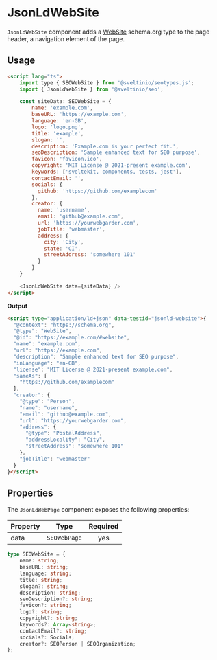 # JsonLdWebSite

`JsonLdWebSite` component adds a [WebSite] schema.org type to the page header, a navigation element of the page.

## Usage

```html
<script lang="ts">
    import type { SEOWebSite } from '@sveltinio/seotypes.js';
    import { JsonLdWebSite } from '@sveltinio/seo';

    const siteData: SEOWebSite = {
        name: 'example.com',
        baseURL: 'https://example.com',
        language: 'en-GB',
        logo: 'logo.png',
        title: 'example',
        slogan: '',
        description: 'Example.com is your perfect fit.',
        seoDescription: 'Sample enhanced text for SEO purpose',
        favicon: 'favicon.ico',
        copyright: 'MIT License @ 2021-present example.com',
        keywords: ['sveltekit, components, tests, jest'],
        contactEmail: '',
        socials: {
          github: 'https://github.com/examplecom'
        },
        creator: {
          name: 'username',
          email: 'github@example.com',
          url: 'https://yourwebgarder.com',
          jobTitle: 'webmaster',
          address: {
            city: 'City',
            state: 'CI',
            streetAddress: 'somewhere 101'
          }
        }
    }

    <JsonLdWebSite data={siteData} />
</script>
```

**Output**

```html
<script type="application/ld+json" data-testid="jsonld-website">{
  "@context": "https://schema.org",
  "@type": "WebSite",
  "@id": "https://example.com/#website",
  "name": "example.com",
  "url": "https://example.com",
  "description": "Sample enhanced text for SEO purpose",
  "inLanguage": "en-GB",
  "license": "MIT License @ 2021-present example.com",
  "sameAs": [
    "https://github.com/examplecom"
  ],
  "creator": {
    "@type": "Person",
    "name": "username",
    "email": "github@example.com",
    "url": "https://yourwebgarder.com",
    "address": {
      "@type": "PostalAddress",
      "addressLocality": "City",
      "streetAddress": "somewhere 101"
    },
    "jobTitle": "webmaster"
  }
}</script>
```

## Properties

The `JsonLdWebPage` component exposes the following properties:

| Property | Type         | Required |
| :------- | :----------: | :------: |
| data     | `SEOWebPage` | yes      |

```typescript
type SEOWebSite = {
    name: string;
    baseURL: string;
    language: string;
    title: string;
    slogan?: string;
    description: string;
    seoDescription?: string;
    favicon?: string;
    logo?: string;
    copyright?: string;
    keywords?: Array<string>;
    contactEmail?: string;
    socials?: Socials;
    creator?: SEOPerson | SEOOrganization;
};
```

[WebSite]: https://schema.org/WebSite
